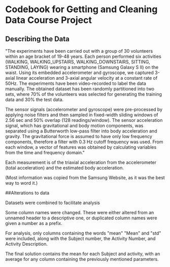 # Codebook for Getting and Cleaning Data Course Project

## Describing the Data

"The experiments have been carried out with a group of 30 volunteers within an age bracket of 19-48 years. Each person performed six activities (WALKING, WALKING_UPSTAIRS, WALKING_DOWNSTAIRS, SITTING, STANDING, LAYING) wearing a smartphone (Samsung Galaxy S II) on the waist. Using its embedded accelerometer and gyroscope, we captured 3-axial linear acceleration and 3-axial angular velocity at a constant rate of 50Hz. The experiments have been video-recorded to label the data manually. The obtained dataset has been randomly partitioned into two sets, where 70% of the volunteers was selected for generating the training data and 30% the test data. 

The sensor signals (accelerometer and gyroscope) were pre-processed by applying noise filters and then sampled in fixed-width sliding windows of 2.56 sec and 50% overlap (128 readings/window). The sensor acceleration signal, which has gravitational and body motion components, was separated using a Butterworth low-pass filter into body acceleration and gravity. The gravitational force is assumed to have only low frequency components, therefore a filter with 0.3 Hz cutoff frequency was used. From each window, a vector of features was obtained by calculating variables from the time and frequency domain."

Each measurement is of the triaxial acceleration from the accelerometer (total acceleration) and the estimated body acceleration. 

(Most information was copied from the Samsung Website, as it was the best way to word it.)

##Alterations to data

Datasets were combined to facilitate analysis

Some column names were changed. These were either altered from an unnamed header to a descriptive one, or duplicated column names were given a number as a prefix.

For analysis, only columns containing the words "mean" "Mean" and "std" were included, along with the Subject number, the Activity Number, and Activity Description.

The final solution contains the mean for each Subject and activity, with an average for any column containing the previously mentioned parameters. 
